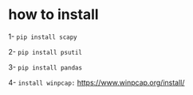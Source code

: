 # how to install

1- `pip install scapy`
 
2- `pip install psutil`

3- `pip install pandas`

4- `install winpcap:` https://www.winpcap.org/install/
